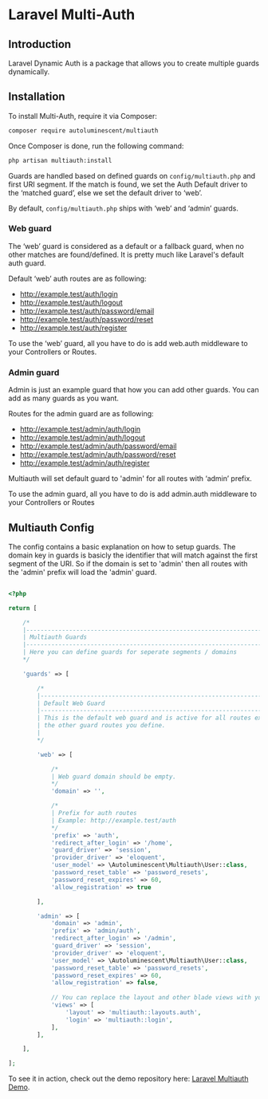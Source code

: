 # Laravel Multi-Auth

## Introduction

Laravel Dynamic Auth is a package that allows you to create multiple guards dynamically.

## Installation

To install Multi-Auth, require it via Composer:

```sh
composer require autoluminescent/multiauth
```

Once Composer is done, run the following command:

```sh
php artisan multiauth:install
```

Guards are handled based on defined guards on  `config/multiauth.php` and first URI segment.
If the match is found, we set the Auth Default driver to the ‘matched guard’, else we set the default driver to ‘web’.


By default, `config/multiauth.php` ships with ‘web’ and ‘admin’ guards.


### Web guard

The ‘web’ guard is considered as a default or a fallback guard, when no other matches are found/defined.
It is pretty much like Laravel's default auth guard.

Default ‘web’ auth routes are as following:

- http://example.test/auth/login
- http://example.test/auth/logout
- http://example.test/auth/password/email
- http://example.test/auth/password/reset
- http://example.test/auth/register


To use the ‘web’ guard, all you have to do is add web.auth middleware to your Controllers or Routes.

### Admin guard
Admin is just an example guard that how you can add other guards.
You can add as many guards as you want.

Routes for the admin guard are as following:

- http://example.test/admin/auth/login
- http://example.test/admin/auth/logout
- http://example.test/admin/auth/password/email
- http://example.test/admin/auth/password/reset
- http://example.test/admin/auth/register


Multiauth will set default guard  to 'admin' for all routes with ‘admin’ prefix.

To use the admin guard, all you have to do is add admin.auth middleware to your Controllers or Routes

## Multiauth Config

The config contains a basic explanation on how to setup guards. The domain key in guards is basicly the identifier that will match against the first segment of the URI.
So if the domain is set to 'admin' then all routes with the 'admin' prefix will load the 'admin' guard.

```php

<?php

return [

    /*
    |--------------------------------------------------------------------------
    | Multiauth Guards
    |--------------------------------------------------------------------------
    | Here you can define guards for seperate segments / domains
    */

    'guards' => [

        /*
        |--------------------------------------------------------------------------
        | Default Web Guard
        |--------------------------------------------------------------------------
        | This is the default web guard and is active for all routes except for
        | the other guard routes you define.
        |
        */

        'web' => [

            /*
            | Web guard domain should be empty.
            */
            'domain' => '',

            /*
            | Prefix for auth routes
            | Example: http://example.test/auth
            */
            'prefix' => 'auth',
            'redirect_after_login' => '/home',
            'guard_driver' => 'session',
            'provider_driver' => 'eloquent',
            'user_model' => \Autoluminescent\Multiauth\User::class,
            'password_reset_table' => 'password_resets',
            'password_reset_expires' => 60,
            'allow_registration' => true

        ],

        'admin' => [
            'domain' => 'admin',
            'prefix' => 'admin/auth',
            'redirect_after_login' => '/admin',
            'guard_driver' => 'session',
            'provider_driver' => 'eloquent',
            'user_model' => \Autoluminescent\Multiauth\User::class,
            'password_reset_table' => 'password_resets',
            'password_reset_expires' => 60,
            'allow_registration' => false,
            
            // You can replace the layout and other blade views with your custom views.
            'views' => [
				'layout' => 'multiauth::layouts.auth',
				'login' => 'multiauth::login',
			],
        ],

    ],

];


```


To see it in action, check out the demo repository here: [Laravel Multiauth Demo](https://github.com/bardh7/multiauth).


